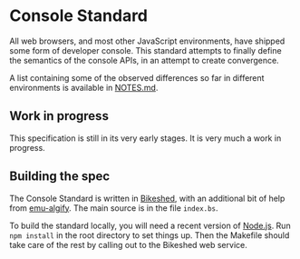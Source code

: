 # Console Standard

All web browsers, and most other JavaScript environments, have shipped some form of developer console. This standard attempts to finally define the semantics of the console APIs, in an attempt to create convergence.

A list containing some of the observed differences so far in different environments is available in [NOTES.md](NOTES.md).

## Work in progress

This specification is still in its very early stages. It is very much a work in progress.

## Building the spec

The Console Standard is written in [Bikeshed](https://github.com/tabatkins/bikeshed), with an additional bit of help from [emu-algify](https://www.npmjs.com/package/emu-algify). The main source is in the file `index.bs`.

To build the standard locally, you will need a recent version of [Node.js](https://nodejs.org/en/). Run `npm install` in the root directory to set things up. Then the Makefile should take care of the rest by calling out to the Bikeshed web service.

